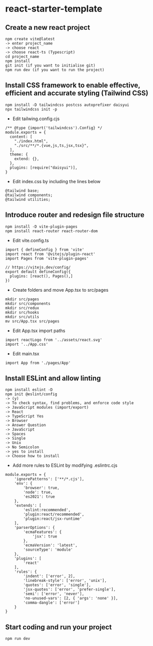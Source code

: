 # react-starter-template

## Create a new react project

```
npm create vite@latest
-> enter project_name
-> choose react
-> choose react-ts (Typescript)
cd project_name 
npm install 
git init (if you want to initialise git)
npm run dev (if you want to run the project)
```

##  Install CSS framework to enable effective, efficient and accurate styling (Tailwind CSS)

```
npm install -D tailwindcss postcss autoprefixer daisyui
npx tailwindcss init -p
```

- Edit tailwing.config.cjs

```
/** @type {import('tailwindcss').Config} */ 
module.exports = {
  content: [
    "./index.html",
    "./src/**/*.{vue,js,ts,jsx,tsx}",
  ],
  theme: {
    extend: {},
  },
  plugins: [require("daisyui")],
}
```

- Edit index.css by including the lines below

```
@tailwind base;
@tailwind components;
@tailwind utilities;
```

## Introduce router and redesign file structure

```
npm install -D vite-plugin-pages
npm install react-router react-router-dom
```

- Edit vite.config.ts

```
import { defineConfig } from 'vite'
import react from '@vitejs/plugin-react'
import Pages from 'vite-plugin-pages'

// https://vitejs.dev/config/
export default defineConfig({
  plugins: [react(), Pages(),]
})
```

- Create folders and move App.tsx to src/pages

```
mkdir src/pages
mkdir src/components
mkdir src/redux 
mkdir src/hooks 
mkdir src/utils
mv src/App.tsx src/pages
```

- Edit App.tsx import paths

```
import reactLogo from '../assets/react.svg'
import '../App.css'
```

- Edit main.tsx 

```
import App from './pages/App'
```

##  Install ESLint and allow linting

```
npm install eslint -D
npm init @eslint/config
-> (y)
-> To check syntax, find problems, and enforce code style
-> JavaScript modules (import/export)
-> React
-> TypeScript Yes
-> Browser
-> Answer Question
-> JavaScript
-> Spaces
-> Single
-> Unix
-> No Semicolon
-> yes to install
-> Choose how to install
```

- Add more rules to ESLint by modifying .eslintrc.cjs

```
module.exports = {
	'ignorePatterns': ['**/*.cjs'],
	'env': {
		'browser': true,
		'node': true,
		'es2021': true
	},
	'extends': [
		'eslint:recommended',
		'plugin:react/recommended',
		'plugin:react/jsx-runtime'
	],
	'parserOptions': {
		'ecmaFeatures': {
			'jsx': true
		},
		'ecmaVersion': 'latest',
		'sourceType': 'module'
	},
	'plugins': [
		'react'
	],
	'rules': {
		'indent': ['error', 2],
		'linebreak-style': ['error', 'unix'],
		'quotes': ['error', 'single'],
		'jsx-quotes': ['error', 'prefer-single'],
		'semi': ['error', 'never'],
		'no-unused-vars': [2, { 'args': 'none' }],
		'comma-dangle': ['error']
	}
}
```

##  Start coding and run your project
```
npm run dev 
``` 
